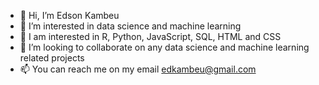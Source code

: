 - 👋 Hi, I’m Edson Kambeu
- 👀 I’m interested in data science and machine learning
- 🌱 I am interested in R, Python, JavaScript, SQL, HTML and CSS 
- 💞️ I’m looking to collaborate on any data science and machine learning related projects
- 📫 You can reach me on my email edkambeu@gmail.com

<!---
edkambeu/edkambeu is a ✨ special ✨ repository because its `README.md` (this file) appears on your GitHub profile.
You can click the Preview link to take a look at your changes.
--->
